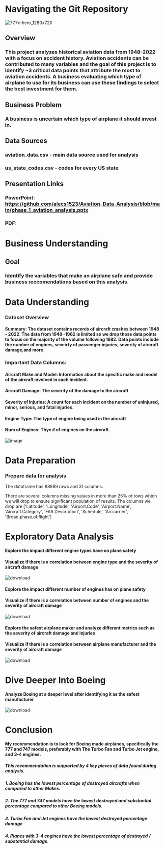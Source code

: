 # Navigating the Git Repository
![777x-hero_1280x720](https://github.com/alecs1523/Aviation_Data_Analysis/assets/48231231/c69d4120-e48f-4fbc-80c8-9a18597799ae)

## Overview
### This project analyzes historical aviation data from 1948-2022 with a focus on accident history. Aviation accidents can be contributed to many variables and the goal of this project is to identify ~3 critical data points that attribute the most to aviation accidents. A business evaluating which type of airplane to use for its business can use these findings to select the best investment for them.

## Business Problem
### A business is uncertain which type of airplane it should invest in. 

## Data Sources
### aviation_data.csv - main data source used for analysis
### us_state_codes.csv - codes for every US state

## Presentation Links
### PowerPoint: https://github.com/alecs1523/Aviation_Data_Analysis/blob/main/phase_1_aviation_analysis.pptx
### PDF: 


# Business Understanding
## Goal
### Identify the variables that make an airplane safe and provide business reccomendations based on this analysis. 

# Data Understanding
### Dataset Overview
#### Summary: The dataset contains records of aircraft crashes between 1948 - 2022. The data from 1948 -1982 is limited so we drop those data points to focus on the majority of the volume following 1982. Data points include the number of engines, seveirty of passenger injuries, severity of aircraft damage,and more.

### Important Data Columns:

#### Aircraft Make and Model: Information about the specific make and model of the aircraft involved in each incident.

#### Aircraft Damage: The severity of the damage to the aircraft

#### Severity of Injuries: A count for each incident on the number of uninjured, minor, serious, and fatal injuries.

#### Engine Type: The type of engine being used in the aircraft

#### Num of Engines: Thye # of engines on the aircraft.

![image](https://github.com/alecs1523/Aviation_Data_Analysis/assets/48231231/f552e02d-0e8d-48ce-82e9-9c38b079ba52)


# Data Preparation
### Prepare data for analysis

The dataframe has 88889 rows and 31 columns. 

There are several columns missing values in more than 25% of rows which we will drop to ensure significant population of results. The columns we drop are ['Latitude', 'Longitude', 'Airport.Code', 'Airport.Name', 'Aircraft.Category', 'FAR.Description', 'Schedule', 'Air.carrier', 'Broad.phase.of.flight']

# Exploratory Data Analysis
#### Explore the impact different engine types have on plane safety
#### Visualize if there is a correlation between engine type and the severity of aircraft damage
![download](https://github.com/alecs1523/Aviation_Data_Analysis/assets/48231231/c01b59d4-dea3-4d3a-a506-e4b071b6e584)

#### Explore the impact different number of engines has on plane safety
#### Visualize if there is a correlation between number of engines and the severity of aircraft damage
![download](https://github.com/alecs1523/Aviation_Data_Analysis/assets/48231231/afdf1020-4552-402c-a6c2-dcd0f9edc8cb)

#### Explore the safest airplane maker and analyze different metrics such as the severity of aircraft damage and injuries

#### Visualize if there is a correlation between airplane manufacturer and the severity of aircraft damage
![download](https://github.com/alecs1523/Aviation_Data_Analysis/assets/48231231/17439219-3fe0-4836-ad15-bbd31d38c5cc)

# Dive Deeper Into Boeing
#### Analyze Boeing at a deeper level after identifying it as the safest manufacturer

![download](https://github.com/alecs1523/Aviation_Data_Analysis/assets/48231231/2972ec48-1d85-444a-8ef9-a38485d1f813)


# Conclusion
#### My recommendation is to look for Boeing made airplanes, specifically the 777 and 747 models, preferably with The Turbo Fan and Turbo Jet engine, and 3-4 engines.

##### This recommendation is supported by 4 key pieces of data found during analysis.
##### 1. Boeing has the lowest percentage of destroyed aircrafts when compared to other Makes.
##### 2. The 777 and 747 models have the lowest destroyed and substantial percentage compared to other Boeing models.
##### 3. Turbo Fan and Jet engines have the lowest destroyed percentage damage
##### 4. Planes with 3-4 engines have the lowest percentage of destroyed / substantial damage.


